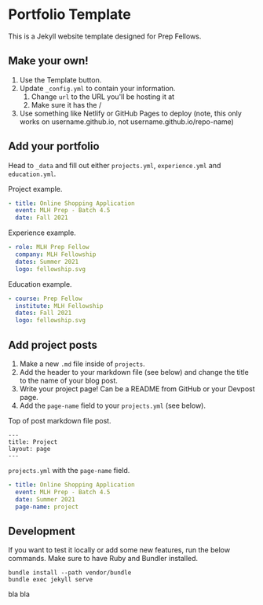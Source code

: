 # Portfolio Template

This is a Jekyll website template designed for Prep Fellows.


## Make your own!

1. Use the Template button.
2. Update `_config.yml` to contain your information.
    1. Change `url` to the URL you'll be hosting it at
    2. Make sure it has the /
3. Use something like Netlify or GitHub Pages to deploy (note, this only works on username.github.io, not username.github.io/repo-name)

## Add your portfolio

Head to `_data` and fill out either `projects.yml`, `experience.yml` and `education.yml`.

Project example.
```yaml
- title: Online Shopping Application
  event: MLH Prep - Batch 4.5
  date: Fall 2021
```

Experience example.
```yaml
- role: MLH Prep Fellow
  company: MLH Fellowship
  dates: Summer 2021
  logo: fellowship.svg
```

Education example.
```yaml
- course: Prep Fellow
  institute: MLH Fellowship
  dates: Fall 2021
  logo: fellowship.svg
```
## Add project posts

1. Make a new `.md` file inside of `projects`.
2. Add the header to your markdown file (see below) and change the title to the name of your blog post.
3. Write your project page! Can be a README from GitHub or your Devpost page.
4. Add the `page-name` field to your `projects.yml` (see below).

Top of post markdown file post.
```
---
title: Project
layout: page
---
```

`projects.yml` with the `page-name` field.

```yaml
- title: Online Shopping Application
  event: MLH Prep - Batch 4.5
  date: Summer 2021
  page-name: project
```

## Development

If you want to test it locally or add some new features, run the below commands. Make sure to have Ruby and Bundler installed.

```
bundle install --path vendor/bundle
bundle exec jekyll serve
```
bla bla
